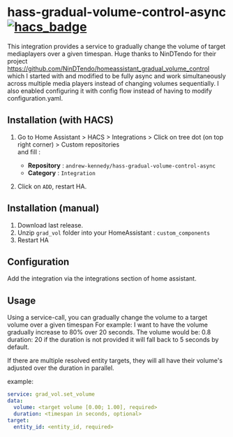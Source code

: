 # hass-gradual-volume-control-async  [![hacs_badge](https://img.shields.io/badge/HACS-Custom-41BDF5.svg?style=for-the-badge)](https://github.com/hacs/integration)
 This integration provides a service to gradually change the volume of target mediaplayers over a given timespan.
 Huge thanks to NinDTendo for their project https://github.com/NinDTendo/homeassistant_gradual_volume_control which I started with and modified to be fully async and work simultaneously across multiple media players instead of changing volumes sequentially. I also enabled configuring it with config flow instead of having to modify configuration.yaml.
 
## Installation (with HACS)

1. Go to Home Assistant > HACS > Integrations > Click on tree dot (on top right corner) > Custom repositories \
and fill :
   * **Repository** :  `andrew-kennedy/hass-gradual-volume-control-async`
   * **Category** : `Integration` 

2. Click on `ADD`, restart HA.

## Installation (manual)
1. Download last release.
2. Unzip `grad_vol` folder into your HomeAssistant : `custom_components`
3. Restart HA

## Configuration

Add the integration via the integrations section of home assistant.

## Usage

Using a service-call, you can gradually change the volume to a target volume over a given timespan
For example: I want to have the volume gradually increase to 80% over 20 seconds.
The volume would be: 0.8
duration: 20
if the duration is not provided it will fall back to 5 seconds by default.

If there are multiple resolved entity targets, they will all have their volume's adjusted over the duration in parallel.

example:
``` YAML
service: grad_vol.set_volume
data:
  volume: <target volume [0.00; 1.00], required>
  duration: <timespan in seconds, optional>
target:
  entity_id: <entity_id, required>
``` 
